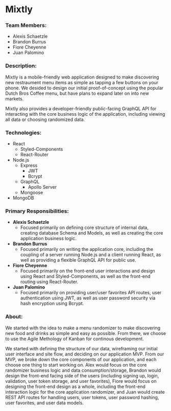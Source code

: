 # Mixtly

### Team Members:

-   Alexis Schaetzle
-   Brandon Burrus
-   Fiore Cheyenne
-   Juan Palomino

### Description:

Mixtly is a mobile-friendly web application designed to make discovering new restraument menu items as simple as tapping a few buttons on your phone. We desided to design our initial proof-of-concept using the popular Dutch Bros Coffee menu, but have plans to expand later on into new markets.

Mixtly also provides a developer-friendly public-facing GraphQL API for interacting with the core business logic of the application, including viewing all data or choosing randomized data.

### Technologies:

-   React
    -   Styled-Components
    -   React-Router
-   Node.js
    -   Express
        -   JWT
        -   Bcrypt
    -   GraphQL
        - Apollo Server
    -   Mongoose
-   MongoDB

### Primary Responsibilities:

-   **Alexis Schaetzle**
    -   Focused primarily on defining core structure of internal data, creating database Schema and Models, as well as creating the core application business logic.
-   **Brandon Burrus**
    -   Focused primarily on writing the application core, including the coupling of a server running Node.js and a client running React, as well as providing a flexible GraphQL API for public use.
-   **Fiore Cheyenne**
    -   Focused primarily on the front-end user interactions and design using React and Styled-Components, as well as the front-end routing using React-Router.
-   **Juan Palomino**
    -   Focused primarily on providing user/user favorites API routes, user authentication using JWT, as well as user password security via hash encryption using Bcrypt.

### About:

We started with the idea to make a menu randomizer to make discovering new food and drinks as simple and easy as possible. From there, we choose to use the Agile Methology of Kanban for continous development.

We started with defining the structure of our data, wireframing our initial user interface and site flow, and deciding on our application MVP. From our MVP, we broke down the core components of our application, and each choose one thing to start working on. Alex would focus on the core randomizer business logic and data consumption/storage, Brandon would design the front-end facing side of the users (including signing up, login, validation, user token storage, and user favorites), Fiore would focus on designing the front-end design as a whole, including the front-end interaction logic for the core application randomizer, and Juan would create REST API routes for handling users, user tokens, user password hashing, user favorites, and user data models.
